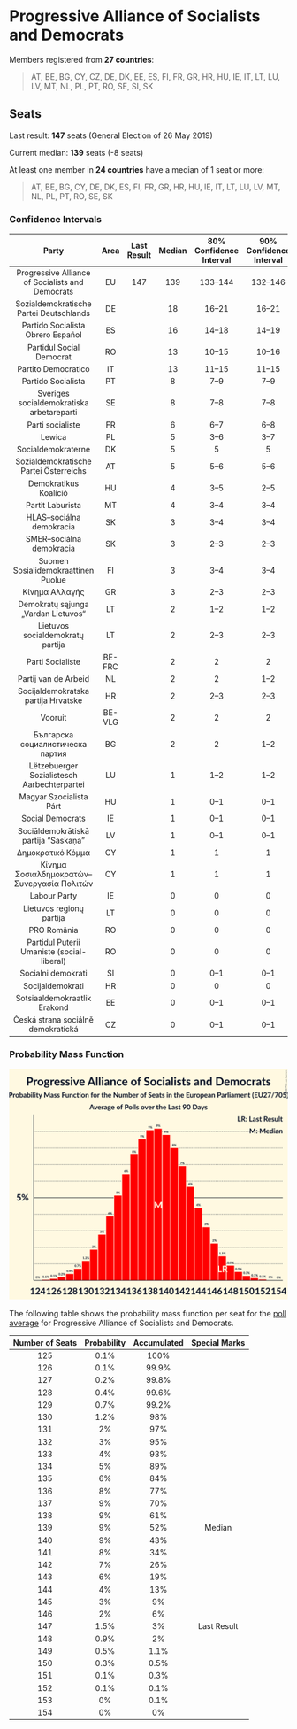 # Progressive Alliance of Socialists and Democrats

Members registered from **27 countries**:

> AT, BE, BG, CY, CZ, DE, DK, EE, ES, FI, FR, GR, HR, HU, IE, IT, LT, LU, LV, MT, NL, PL, PT, RO, SE, SI, SK

## Seats

Last result: **147** seats (General Election of 26 May 2019)

Current median: **139** seats (-8 seats)

At least one member in **24 countries** have a median of 1 seat or more:

> AT, BE, BG, CY, DE, DK, ES, FI, FR, GR, HR, HU, IE, IT, LT, LU, LV, MT, NL, PL, PT, RO, SE, SK

### Confidence Intervals

| Party | Area | Last Result | Median | 80% Confidence Interval | 90% Confidence Interval | 95% Confidence Interval | 99% Confidence Interval |
|:-----:|:----:|:-----------:|:------:|:-----------------------:|:-----------------------:|:-----------------------:|:-----------------------:|
| Progressive Alliance of Socialists and Democrats | EU | 147 | 139 | 133–144 | 132–146 | 130–147 | 128–150 |
| Sozialdemokratische Partei Deutschlands | DE | | 18 | 16–21 | 16–21 | 16–22 | 15–22 |
| Partido Socialista Obrero Español | ES | | 16 | 14–18 | 14–19 | 14–19 | 12–20 |
| Partidul Social Democrat | RO | | 13 | 10–15 | 10–16 | 10–16 | 10–17 |
| Partito Democratico | IT | | 13 | 11–15 | 11–15 | 11–15 | 10–16 |
| Partido Socialista | PT | | 8 | 7–9 | 7–9 | 7–10 | 7–10 |
| Sveriges socialdemokratiska arbetareparti | SE | | 8 | 7–8 | 7–8 | 7–8 | 7–9 |
| Parti socialiste | FR | | 6 | 6–7 | 6–8 | 5–8 | 5–8 |
| Lewica | PL | | 5 | 3–6 | 3–7 | 2–7 | 0–8 |
| Socialdemokraterne | DK | | 5 | 5 | 5 | 4–6 | 4–6 |
| Sozialdemokratische Partei Österreichs | AT | | 5 | 5–6 | 5–6 | 5–6 | 4–6 |
| Demokratikus Koalíció | HU | | 4 | 3–5 | 2–5 | 2–5 | 2–5 |
| Partit Laburista | MT | | 4 | 3–4 | 3–4 | 3–4 | 3–4 |
| HLAS–sociálna demokracia | SK | | 3 | 3–4 | 3–4 | 3–4 | 3–4 |
| SMER–sociálna demokracia | SK | | 3 | 2–3 | 2–3 | 2–3 | 2–3 |
| Suomen Sosialidemokraattinen Puolue | FI | | 3 | 3–4 | 3–4 | 3–4 | 3–4 |
| Κίνημα Αλλαγής | GR | | 3 | 2–3 | 2–3 | 2–4 | 2–4 |
| Demokratų sąjunga „Vardan Lietuvos“ | LT | | 2 | 1–2 | 1–2 | 1–2 | 1–2 |
| Lietuvos socialdemokratų partija | LT | | 2 | 2–3 | 2–3 | 2–3 | 2–4 |
| Parti Socialiste | BE-FRC | | 2 | 2 | 2 | 2–3 | 2–3 |
| Partij van de Arbeid | NL | | 2 | 2 | 1–2 | 1–2 | 1–3 |
| Socijaldemokratska partija Hrvatske | HR | | 2 | 2–3 | 2–3 | 2–3 | 2–3 |
| Vooruit | BE-VLG | | 2 | 2 | 2 | 2 | 1–2 |
| Българска социалистическа партия | BG | | 2 | 2 | 1–2 | 1–3 | 1–3 |
| Lëtzebuerger Sozialistesch Aarbechterpartei | LU | | 1 | 1–2 | 1–2 | 1–2 | 1–2 |
| Magyar Szocialista Párt | HU | | 1 | 0–1 | 0–1 | 0–1 | 0–1 |
| Social Democrats | IE | | 1 | 0–1 | 0–1 | 0–1 | 0–1 |
| Sociāldemokrātiskā partija “Saskaņa” | LV | | 1 | 0–1 | 0–1 | 0–1 | 0–1 |
| Δημοκρατικό Κόμμα | CY | | 1 | 1 | 1 | 1 | 1 |
| Κίνημα Σοσιαλδημοκρατών–Συνεργασία Πολιτών | CY | | 1 | 1 | 1 | 1 | 1 |
| Labour Party | IE | | 0 | 0 | 0 | 0 | 0 |
| Lietuvos regionų partija | LT | | 0 | 0 | 0 | 0 | 0–1 |
| PRO România | RO | | 0 | 0 | 0 | 0 | 0 |
| Partidul Puterii Umaniste (social-liberal) | RO | | 0 | 0 | 0 | 0–1 | 0–2 |
| Socialni demokrati | SI | | 0 | 0–1 | 0–1 | 0–1 | 0–1 |
| Socijaldemokrati | HR | | 0 | 0 | 0 | 0 | 0 |
| Sotsiaaldemokraatlik Erakond | EE | | 0 | 0–1 | 0–1 | 0–1 | 0–1 |
| Česká strana sociálně demokratická | CZ | | 0 | 0–1 | 0–1 | 0–1 | 0–2 |

### Probability Mass Function

![Graph with seats probability mass function not yet produced](average-2022-12-31-seats-pmf-progressiveallianceofsocialistsanddemocrats.png "Seats Probability Mass Function")

The following table shows the probability mass function per seat for the [poll average](average-2022-12-31.html) for Progressive Alliance of Socialists and Democrats.

| Number of Seats | Probability | Accumulated | Special Marks |
|:---------------:|:-----------:|:-----------:|:-------------:|
| 125 | 0.1% | 100% |  |
| 126 | 0.1% | 99.9% |  |
| 127 | 0.2% | 99.8% |  |
| 128 | 0.4% | 99.6% |  |
| 129 | 0.7% | 99.2% |  |
| 130 | 1.2% | 98% |  |
| 131 | 2% | 97% |  |
| 132 | 3% | 95% |  |
| 133 | 4% | 93% |  |
| 134 | 5% | 89% |  |
| 135 | 6% | 84% |  |
| 136 | 8% | 77% |  |
| 137 | 9% | 70% |  |
| 138 | 9% | 61% |  |
| 139 | 9% | 52% | Median |
| 140 | 9% | 43% |  |
| 141 | 8% | 34% |  |
| 142 | 7% | 26% |  |
| 143 | 6% | 19% |  |
| 144 | 4% | 13% |  |
| 145 | 3% | 9% |  |
| 146 | 2% | 6% |  |
| 147 | 1.5% | 3% | Last Result |
| 148 | 0.9% | 2% |  |
| 149 | 0.5% | 1.1% |  |
| 150 | 0.3% | 0.5% |  |
| 151 | 0.1% | 0.3% |  |
| 152 | 0.1% | 0.1% |  |
| 153 | 0% | 0.1% |  |
| 154 | 0% | 0% |  |


